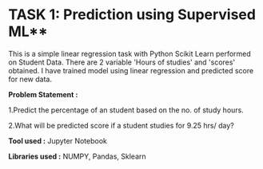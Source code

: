 # TASK 1: Prediction using Supervised ML**

This is a simple linear regression task with Python Scikit Learn performed on Student Data. There are 2 variable 'Hours of studies' and 'scores' obtained. I have trained model using linear regression and predicted score for new data. 

**Problem Statement :**

1.Predict the percentage of an student based on the no. of study hours.

2.What will be predicted score if a student studies for 9.25 hrs/ day?

**Tool used :** Jupyter Notebook

**Libraries used :** NUMPY, Pandas, Sklearn
